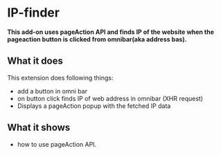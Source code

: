 # IP-finder

**This add-on uses pageAction API and finds IP of the website when the pageaction button is clicked from omnibar(aka address bas).**

## What it does

This extension does following things:

* add a button in omni bar
* on button click finds IP of web address in omnibar (XHR request)
* Displays a pageAction popup with the fetched IP data

## What it shows

* how to use pageAction API.
